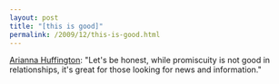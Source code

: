 ```yaml
---
layout: post
title: "[this is good]"
permalink: /2009/12/this-is-good.html
---
```


<p><a href="http://www.huffingtonpost.com/arianna-huffington/journalism-2009-desperate_b_374642.html">Arianna Huffington</a>:  &quot;Let&#39;s be honest, while promiscuity is not good in relationships, it&#39;s great for those looking for news and information.&quot;</p>



